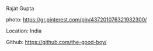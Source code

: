 Rajat Gupta

photo: https://gr.pinterest.com/pin/437201076321932300/

Location: India

Github: https://github.com/the-good-boy/
